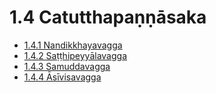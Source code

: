 # 1.4 Catutthapaṇṇāsaka

* [1.4.1 Nandikkhayavagga](1.4/1.4.1.md)
* [1.4.2 Saṭṭhipeyyālavagga](1.4/1.4.2.md)
* [1.4.3 Samuddavagga](1.4/1.4.3.md)
* [1.4.4 Āsīvisavagga](1.4/1.4.4.md)
